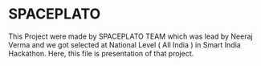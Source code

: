 # SPACEPLATO
This Project were made by SPACEPLATO TEAM which was lead by Neeraj Verma and we got selected at National Level ( All India ) in Smart India Hackathon.
Here, this file is presentation of that project.

